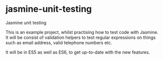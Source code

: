 # jasmine-unit-testing
Jasmine unit testing

This is an example project, whilst practising how to test code with Jasmine. 
It will be consist of validation helpers to test regular expressions on things such as email address, valid telephone numbers etc.

It will be in ES5 as well as ES6, to get up-to-date with the new features.
